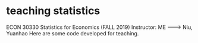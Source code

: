 # teaching statistics
ECON 30330 Statistics for Economics (FALL 2019)
Instructor: ME ---> Niu, Yuanhao
Here are some code developed for teaching.
